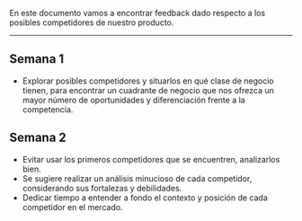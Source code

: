 En este documento vamos a encontrar feedback dado respecto a los posibles competidores de nuestro producto.
****
## Semana 1
+ Explorar posibles competidores y situarlos en qué clase de negocio tienen, para encontrar un cuadrante de negocio que nos ofrezca un mayor número de oportunidades y diferenciación frente a la competencia.

## Semana 2
+ Evitar usar los primeros competidores que se encuentren, analizarlos bien.
+ Se sugiere realizar un análisis minucioso de cada competidor, considerando sus fortalezas y debilidades.
+  Dedicar tiempo a entender a fondo el contexto y posición de cada competidor en el mercado.

